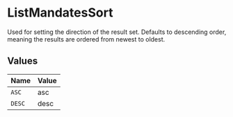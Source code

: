 # ListMandatesSort

Used for setting the direction of the result set. Defaults to descending order, meaning the results are ordered from
newest to oldest.


## Values

| Name   | Value  |
| ------ | ------ |
| `ASC`  | asc    |
| `DESC` | desc   |